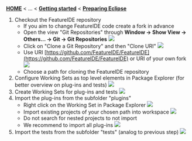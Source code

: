 <!-- Breadcrumb -->
[**HOME**](https://github.com/FeatureIDE/FeatureIDE/wiki) < ... < [**Getting started**](https://github.com/FeatureIDE/FeatureIDE/wiki/Getting-started) < [**Preparing Eclipse**](https://github.com/FeatureIDE/FeatureIDE/wiki/Preparing-Eclipse)

<!-- Introduction -->

<!-- Outline -->

<!-- Content -->
1. Checkout the FeatureIDE repository
   * If you aim to change FeatureIDE code create a fork in advance
   * Open the view "Git Repositories" through **Window -> Show View -> Others... -> Git -> Git Repositories** <img src="https://github.com/FeatureIDE/FeatureIDE/wiki/Assets/Installation/git_repos.png">
   * Click on "Clone a Git Repository" and then "Clone URI" <img src="https://github.com/FeatureIDE/FeatureIDE/wiki/Assets/Installation/clone_uri.png">
   * Use URI [https://github.com/FeatureIDE/FeatureIDE](https://github.com/FeatureIDE/FeatureIDE) or URI of your own fork <img src="https://github.com/FeatureIDE/FeatureIDE/wiki/Assets/Installation/clone_git.png">
   * Choose a path for cloning the FeatureIDE repository
2. Configure Working Sets as top level elements in Package Explorer (for better overview on plug-ins and tests) <img src="https://github.com/FeatureIDE/FeatureIDE/wiki/Assets/Installation/workingsets.png">
3. Create Working Sets for plug-ins and tests <img src="https://github.com/FeatureIDE/FeatureIDE/wiki/Assets/Installation/workingsets2.png">
4. Import the plug-ins from the subfolder "plugins"
   * Right click on the Working Set in Package Explorer <img src="https://github.com/FeatureIDE/FeatureIDE/wiki/Assets/Installation/import.png">
   * Import existing projects of your chosen path into workspace <img src="https://github.com/FeatureIDE/FeatureIDE/wiki/Assets/Installation/import2.png">
   * Do not search for nested projects to not import
   * We recommend to import all plug-ins <img src="https://github.com/FeatureIDE/FeatureIDE/wiki/Assets/Installation/import3.png">
5. Import the tests from the subfolder "tests" (analog to previous step)  <img src="https://github.com/FeatureIDE/FeatureIDE/wiki/Assets/Installation/import4.png">
